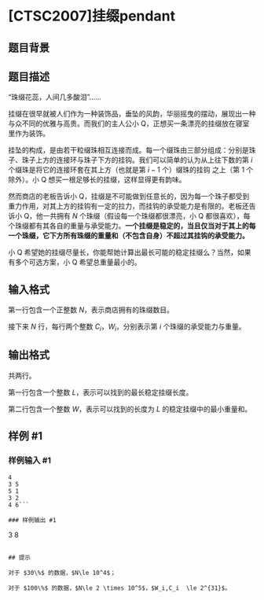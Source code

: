 # [CTSC2007]挂缀pendant

## 题目背景



## 题目描述

“珠缀花蕊，人间几多酸泪”……

挂缀在很早就被人们作为一种装饰品，垂坠的风韵，华丽摇曳的摆动，展现出一种与众不同的优雅与高贵。而我们的主人公小 Q，正想买一条漂亮的挂缀放在寝室里作为装饰。

挂坠的构成，是由若干粒缀珠相互连接而成。每一个缀珠由三部分组成：分别是珠子、珠子上方的连接环与珠子下方的挂钩。我们可以简单的认为从上往下数的第 $i$ 个缀珠是将它的连接环套在其上方（也就是第 $i-1$ 个）缀珠的挂钩
之上（第 $1$ 个除外）。小 Q 想买一根足够长的挂缀，这样显得更有韵味。

然而商店的老板告诉小 Q，挂缀是不可能做到任意长的，因为每一个珠子都受到重力作用，对其上方的挂钩有一定的拉力，而挂钩的承受能力是有限的。老板还告诉小 Q，他一共拥有 $N$ 个珠缀（假设每一个珠缀都很漂亮，小 Q 都很喜欢），每个珠缀都有其各自的重量与承受能力。**一个挂缀是稳定的，当且仅当对于其上的每一个珠缀，它下方所有珠缀的重量和（不包含自身）不超过其挂钩的承受能力。**

小 Q 希望她的挂缀尽量长，你能帮她计算出最长可能的稳定挂缀么？当然，如果有多个可选方案，小 Q 希望总重量最小的。

## 输入格式

第一行包含一个正整数 $N$，表示商店拥有的珠缀数目。

接下来 $N$ 行，每行两个整数 $C_i$，$W_i$，分别表示第 $i$ 个珠缀的承受能力与重量。 

## 输出格式

共两行。

第一行包含一个整数 $L$，表示可以找到的最长稳定挂缀长度。

第二行包含一个整数 $W$，表示可以找到的长度为 $L$ 的稳定挂缀中的最小重量和。

## 样例 #1

### 样例输入 #1
```
4
3 5
5 1
3 2
4 6```

### 样例输出 #1

```
3
8
```

## 提示

对于 $30\%$ 的数据，$N\le 10^4$；

对于 $100\%$ 的数据，$N\le 2 \times 10^5$，$W_i,C_i  \le 2^{31}$。
